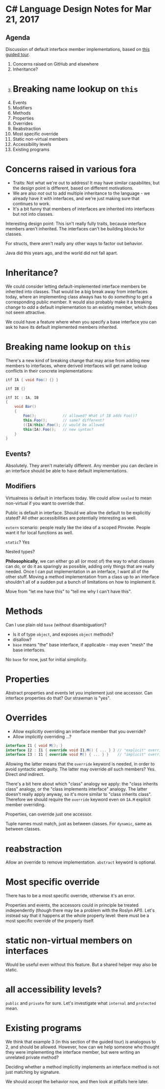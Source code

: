# C# Language Design Notes for Mar 21, 2017

## Agenda

Discussion of default interface member implementations, based on [this guided tour](https://github.com/dotnet/csharplang/issues/288).

1. Concerns raised on GitHub and elsewhere
2. Inheritance?
3. # Breaking name lookup on `this`
4. Events
5. Modifiers
6. Methods
7. Properties
8. Overrides
9. Reabstraction
10. Most specific override
11. Static non-virtual members
12. Accessibility levels
13. Existing programs


# Concerns raised in various fora

- Traits: Not what we're out to address! It may have similar capabilites, but the design point is different, based on different motivations.
- We are also *not* out to add multiple inheritance to the language - we already have it with interfaces, and we're just making sure that continues to work.
- It's a bit funny that members of interfaces are inherited into interfaces but not into classes.

Interesting design point: This isn't really fully traits, because interface members aren't inherited. The interfaces can't be building blocks for classes.

For structs, there aren't really any other ways to factor out behavior. 

Java did this years ago, and the world did not fall apart.

# Inheritance?

We could consider letting default-implemented interface members be inherited into classes. That would be a big break away from interfaces today, where an implementing class always has to do *something* to get a corresponding public member. It would also probably make it a breaking change to *add* a default implementation to an existing member, which does not seem attractive.

We could have a feature where when you specify a base interface you can ask to have its default implemented members inherited.


# Breaking name lookup on `this`

There's a new kind of breaking change that may arise from adding new members to interfaces, where derived interfaces will get name lookup conflicts in their concrete implementations:

``` c#
itf IA { void Foo() {} }

itf IB {}

itf IC : IA, IB 
{ 
    void Bar() 
    { 
        Foo();            // allowed? What if IB adds Foo()?
        this.Foo();       // same? different?
        ((IA)this).Foo(); // would be allowed
        this(IA).Foo();   // new syntax?
    } 
}
```

## Events?

Absolutely. They aren't materially different. Any member you can declare in an interface should be able to have default implementations.

## Modifiers

Virtualness is default in interfaces today. We could allow `sealed` to mean non-virtual if you want to override that.

Public is default in interface. Should we allow the default to be explicitly stated? All other accessibilities are potentially interesting as well.

`extern` scenario: people really like the idea of a scoped PInvoke. People want it for local functions as well.

`static`? Yes


Nested types?

**Philosophically**, we can either go all (or most of) the way to what classes can do, or do it as sparingly as possible, adding only things that are really needed. Once I can put implementation in an interface, I want all of the other stuff. Moving a method implementation from a class up to an interface shouldn't all of a sudden put a bunch of limitations on how to implement it.

Move from "let me have this" to "tell me why I can't have this".


# Methods

Can I use plain old `base` (without disambiguation)? 
- Is it of type `object`, and exposes `object` methods?
- disallow?
- `base` means "the" base interface, if applicable - may even "mesh" the base interfaces.

No `base` for now, just for initial simplicity.


# Properties

Abstract properties and events let you implement just one accessor. Can interface properties do that? Our strawman is "yes". 

# Overrides

- Allow explicitly overriding an interface member that you override?
- Allow implicitly overriding ...?

``` c#
interface I1 { void M(); }
interface I2 : I1 { override void I1.M() { ... } } // "explicit" override
interface I3 : I1 { override void M() { ... } }    // "implicit" override
```

Allowing the latter means that the `override` keyword is needed, in order to avoid syntactic ambiguity. The latter may override *all* such members? Yes. Direct *and* indirect.

There's a bit here about which "class" analogy we apply: the "class inherits class" analogy, or the "class implements interface" analogy. The latter doesn't really apply anyway, so it's more similar to "class inherits class". Therefore we should require the `override` keyword even on `IA.M` explicit member overriding.

Properties, can override just one accessor.

Tuple names must match, just as between classes. For `dynamic`, same as between classes.


# reabstraction

Allow an override to remove implementation. `abstract` keyword is optional.


# Most specific override

There has to be a most specific override, otherwise it's an error. 

Properties and events, the accessors could in principle be treated independently (though there may be a problem with the Roslyn API). Let's instead say that it happens at the whole property level: there must be a most specific override of the property itself.


# static non-virtual members on interfaces

Would be useful even without this feature. But a shared helper may also be static.


# all accessibility levels?

`public` and `private` for sure. Let's investigate what `internal` and `protected` mean.


# Existing programs

We think that example 3 (in this section of the guided tour) is analogous to 2, and should be allowed. However, how can we help someone who thought they were implementing the interface member, but were writing an unrelated private method?

Deciding whether a method implicitly implements an interface method is not just matching by signature. 

We should accept the behavior now, and then look at pitfalls here later.
 